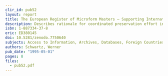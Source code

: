 ```yaml
---
clir_id: pub52
layout: report
title: The European Register of Microform Masters — Supporting International Cooperation
description: Describes rationale for coordinated preservation effort in Europe and reviews EROMM’s growth from initial project phase to the international pilot database established in 1993. Briefly covers principles of establishing EROMM as a permanent service, including administration, installation as a database, access services, and systems support.
isbn: 1-887334-37-8
eric: ED380145
doi: 10.5281/zenodo.7750640
subjects: Access to Information, Archives, Databases, Foreign Countries, Information Storage, International Cooperation, Microforms, Microreproduction, Preservation, Reprography
authors: Schwartz, Werner
pub_date: "1995-05-01"
pages: 8
files:
  - pub52.pdf
---
```

